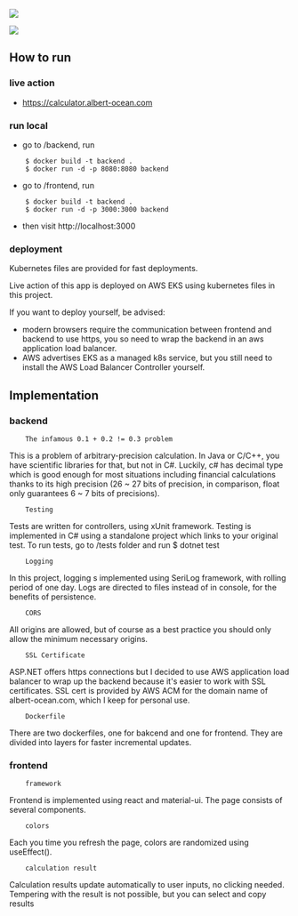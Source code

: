 ![](https://private-user-images.githubusercontent.com/159132860/303822017-8faf43ca-e920-422f-9546-75f8316d9692.png?jwt=eyJhbGciOiJIUzI1NiIsInR5cCI6IkpXVCJ9.eyJpc3MiOiJnaXRodWIuY29tIiwiYXVkIjoicmF3LmdpdGh1YnVzZXJjb250ZW50LmNvbSIsImtleSI6ImtleTUiLCJleHAiOjE3MDc1NDk2OTgsIm5iZiI6MTcwNzU0OTM5OCwicGF0aCI6Ii8xNTkxMzI4NjAvMzAzODIyMDE3LThmYWY0M2NhLWU5MjAtNDIyZi05NTQ2LTc1ZjgzMTZkOTY5Mi5wbmc_WC1BbXotQWxnb3JpdGhtPUFXUzQtSE1BQy1TSEEyNTYmWC1BbXotQ3JlZGVudGlhbD1BS0lBVkNPRFlMU0E1M1BRSzRaQSUyRjIwMjQwMjEwJTJGdXMtZWFzdC0xJTJGczMlMkZhd3M0X3JlcXVlc3QmWC1BbXotRGF0ZT0yMDI0MDIxMFQwNzE2MzhaJlgtQW16LUV4cGlyZXM9MzAwJlgtQW16LVNpZ25hdHVyZT00MTY3OTJhYTdjZWRiZmIxOTc4OTU2MmIzYWM3MmQwNjkyZjYwMjFlMjVmOTM2MDIxOWNjMDMzYWJmOTY3YThiJlgtQW16LVNpZ25lZEhlYWRlcnM9aG9zdCZhY3Rvcl9pZD0wJmtleV9pZD0wJnJlcG9faWQ9MCJ9.L-Ln3zNqO-2C_OxhgHQ9RZ0pGOUXck6QTy5a0lygsAQ)

![](https://private-user-images.githubusercontent.com/159132860/303822020-37b569f2-ca16-46a1-ae22-920349a37fb4.png?jwt=eyJhbGciOiJIUzI1NiIsInR5cCI6IkpXVCJ9.eyJpc3MiOiJnaXRodWIuY29tIiwiYXVkIjoicmF3LmdpdGh1YnVzZXJjb250ZW50LmNvbSIsImtleSI6ImtleTUiLCJleHAiOjE3MDc1NDk2OTgsIm5iZiI6MTcwNzU0OTM5OCwicGF0aCI6Ii8xNTkxMzI4NjAvMzAzODIyMDIwLTM3YjU2OWYyLWNhMTYtNDZhMS1hZTIyLTkyMDM0OWEzN2ZiNC5wbmc_WC1BbXotQWxnb3JpdGhtPUFXUzQtSE1BQy1TSEEyNTYmWC1BbXotQ3JlZGVudGlhbD1BS0lBVkNPRFlMU0E1M1BRSzRaQSUyRjIwMjQwMjEwJTJGdXMtZWFzdC0xJTJGczMlMkZhd3M0X3JlcXVlc3QmWC1BbXotRGF0ZT0yMDI0MDIxMFQwNzE2MzhaJlgtQW16LUV4cGlyZXM9MzAwJlgtQW16LVNpZ25hdHVyZT1jZTUxZDdiMmQzYTQ3NjBmZDFlYTA0YjA5OWNkOWI3MDI1YzZiZmY2Yjg4NWFkOWFhMGM5ZTgwZWE3YTU3NDRhJlgtQW16LVNpZ25lZEhlYWRlcnM9aG9zdCZhY3Rvcl9pZD0wJmtleV9pZD0wJnJlcG9faWQ9MCJ9.BWBrBqTkVP5dJavmNWFJd_35yVFjTAk3vng2ex7MOAc)

## How to run

### live action
* https://calculator.albert-ocean.com

### run local
* go to /backend, run 
```
    $ docker build -t backend .      
    $ docker run -d -p 8080:8080 backend
```

* go to /frontend, run 
```
    $ docker build -t backend .      
    $ docker run -d -p 3000:3000 backend
```

* then visit http://localhost:3000

### deployment

Kubernetes files are provided for fast deployments.

Live action of this app is deployed on AWS EKS using kubernetes files in this project.

If you want to deploy yourself, be advised:

* modern browsers require the communication between frontend and backend to use https, you so need to wrap the backend in an aws application load balancer.
* AWS advertises EKS as a managed k8s service, but you still need to install the AWS Load Balancer Controller yourself. 

## Implementation

### backend

        The infamous 0.1 + 0.2 != 0.3 problem

This is a problem of arbitrary-precision calculation. In Java or C/C++, you have scientific libraries for that, but not in C#. Luckily, c# has decimal type which is good enough for most situations including financial calculations thanks to its high precision (26 ~ 27 bits of precision, in comparison, float only guarantees 6 ~ 7 bits of precisions).

        Testing

Tests are written for controllers, using xUnit framework. Testing is implemented in C# using a standalone project which links to your original test. To run tests, go to /tests folder and run $ dotnet test

        Logging

In this project, logging s implemented using SeriLog framework, with rolling period of one day. Logs are directed to files instead of in console, for the benefits of persistence.

        CORS

All origins are allowed, but of course as a best practice you should only allow the minimum necessary origins. 

        SSL Certificate

ASP.NET offers https connections but I decided to use AWS application load balancer to wrap up the backend because it's easier to work with SSL certificates. SSL cert is provided by AWS ACM for the domain name of albert-ocean.com, which I keep for personal use. 

        Dockerfile

There are two dockerfiles, one for bakcend and one for frontend. They are divided into layers for faster incremental updates.

### frontend

        framework

Frontend is implemented using react and material-ui. The page consists of several components.

        colors

Each you time you refresh the page, colors are randomized using useEffect(). 

        calculation result

Calculation results update automatically to user inputs, no clicking needed. Tempering with the result is not possible, but you can select and copy results